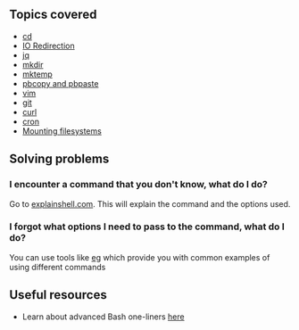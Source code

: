 ## Topics covered

* [cd](docs/cd.md)
* [IO Redirection](docs/io-redirection.md)
* [jq](docs/jq.md)
* [mkdir](docs/mkdir.md)
* [mktemp](docs/mktemp.md)
* [pbcopy and pbpaste](docs/pbcopy-pbpaste.md)
* [vim](docs/vim.md)
* [git](docs/git.md)
* [curl](docs/curl.md)
* [cron](docs/cron.md)
* [Mounting filesystems](docs/mount.md)


## Solving problems

### I encounter a command that you don't know, what do I do?

Go to [explainshell.com](https://explainshell.com/). This will explain the command and the options used.

### I forgot what options I need to pass to the command, what do I do?

You can use tools like [eg](https://github.com/srsudar/eg) which provide you with common examples of using different commands

## Useful resources

* Learn about advanced Bash one-liners [here](http://www.bashoneliners.com/)
